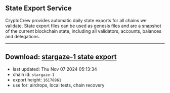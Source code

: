 ## State Export Service
CryptoCrew provides automatic daily state exports for all chains we validate. State export files can be used as genesis files and are a snapshot of the current blockchain state, including all validators, accounts, balances and delegations.

---
**Download: [stargaze-1 state export](https://dl-eu2.ccvalidators.com/SERVICE/stargaze/stargaze-1_export_16178961.json)**
---

- last updated: Thu Nov 07 2024 05:13:34
- chain id: `stargaze-1`
- export height: `16178961`
- use for: airdrops, local tests, chain recovery
